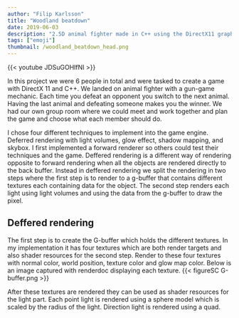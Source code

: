 ```yaml
---
author: "Filip Karlsson"
title: "Woodland beatdown"
date: 2019-06-03
description: "2.5D animal fighter made in C++ using the DirectX11 graphics API where I made a deffered renderer with volume lights and more"
tags: ["emoji"]
thumbnail: /woodland_beatdown_head.png
---
```


{{< youtube JDSuGOHlfNI >}}

In this project we were 6 people in total and were tasked to create a game with DirectX 11 and C++. We landed on animal fighter with a gun-game mechanic. Each time you defeat an opponent you switch to the next animal. Having the last animal and defeating someone makes you the winner. We had our own group room where we could meet and work together and plan the game and choose what each member should do.

I chose four different techniques to implement into the game engine. Deferred rendering with light volumes, glow effect, shadow mapping, and skybox. I first implemented a forward renderer so others could test their techniques and the game. Deffered rendering is a different way of rendering opposite to forward rendering when all the objects are rendered directly to the back buffer. Instead in deffered rendering we split the rendering in two steps where the first step is to render to a g-buffer that contains different textures each containing data for the object. The second step renders each light using light volumes and using the data from the g-buffer to draw the pixel.

## Deffered rendering
The first step is to create the G-buffer which holds the different textures. In my implementation it has four textures which are both render targets and also shader resources for the second step. Render to these four textures with normal color, world position, texture color and glow map color. Below is an image captured with renderdoc displaying each texture.
{{< figureSC G-buffer.png >}}

After these textures are rendered they can be used as shader resources for the light part. Each point light is rendered using a sphere model which is scaled by the radius of the light. Direction light is rendered using a quad. 

